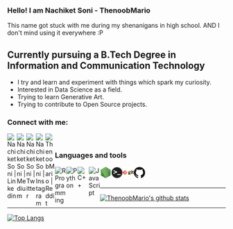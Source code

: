 ### Hello! I am Nachiket Soni - ThenoobMario

This name got stuck with me during my shenanigans in high school. AND I don't mind using it everywhere :P

## Currently pursuing a B.Tech Degree in Information and Communication Technology
- I try and learn and experiment with things which spark my curiosity.
- Interested in Data Science as a field.
- Trying to learn Generative Art.
- Trying to contribute to Open Source projects.

### Connect with me:

[<img align= "left" alt= "Nachiket Soni | Linkedin" width= "22px" src= "https://cdn.jsdelivr.net/npm/simple-icons@v3/icons/linkedin.svg" />][Linkedin]
[<img align= "left" alt= "Nachiket Soni | Medium" width= "22px" src= "https://cdn.jsdelivr.net/npm/simple-icons@v3/icons/medium.svg" />][Medium]
[<img align= "left" alt= "Nachiket Soni | Twitter" width= "22px" src= "https://cdn.jsdelivr.net/npm/simple-icons@v3/icons/twitter.svg" />][Twitter]
[<img align= "left" alt= "Nachiket Soni | Instagram" width= "22px" src= "https://cdn.jsdelivr.net/npm/simple-icons@v3/icons/instagram.svg" />][Instagram]
[<img align= "left" alt= "ThenoobMario | Reddit" width= "22px" src= "https://cdn.jsdelivr.net/npm/simple-icons@v3/icons/reddit.svg" />][Reddit]

<br />

### Languages and tools

<img align="left" alt="R Programming" width="26px" src="https://www.r-project.org/Rlogo.png" />
<img align="left" alt="Python" width="26px" src="https://upload.wikimedia.org/wikipedia/commons/thumb/c/c3/Python-logo-notext.svg/120px-Python-logo-notext.svg.png" />
<img align="left" alt="C++" width="26px" src="https://upload.wikimedia.org/wikipedia/commons/thumb/1/18/ISO_C%2B%2B_Logo.svg/150px-ISO_C%2B%2B_Logo.svg.png" />
<img align="left" alt="JavaScript" width="26px" src="https://upload.wikimedia.org/wikipedia/commons/thumb/9/99/Unofficial_JavaScript_logo_2.svg/512px-Unofficial_JavaScript_logo_2.svg.png" />
<img align="left" alt="Node.js" width="26px" src="https://raw.githubusercontent.com/github/explore/80688e429a7d4ef2fca1e82350fe8e3517d3494d/topics/nodejs/nodejs.png" />
<img align="left" alt="HTML5" width="26px" src="https://raw.githubusercontent.com/github/explore/80688e429a7d4ef2fca1e82350fe8e3517d3494d/topics/terminal/terminal.png" />
<img align="left" alt="Git" width="26px" src="https://raw.githubusercontent.com/github/explore/80688e429a7d4ef2fca1e82350fe8e3517d3494d/topics/git/git.png" />
<img align="left" alt="GitHub" width="26px" src="https://raw.githubusercontent.com/github/explore/78df643247d429f6cc873026c0622819ad797942/topics/github/github.png" />

<br />
<br />

---

[![ThenoobMario's github stats](https://github-readme-stats.vercel.app/api?username=ThenoobMario&show_icons=true&theme=dracula&hide_rank=true)](https://github.com/anuraghazra/github-readme-stats)

---

[![Top Langs](https://github-readme-stats.vercel.app/api/top-langs/?username=ThenoobMario&layout=compact&theme=dracula)](https://github.com/anuraghazra/github-readme-stats)



[Linkedin]: https://www.linkedin.com/in/nachiket-soni-9519021aa/
[Medium]: https://medium.com/@nachisoni
[Twitter]: https://twitter.com/NachiCake
[Instagram]: https://www.instagram.com/nachi_soni/
[Reddit]: https://www.reddit.com/user/ThenoobMario

